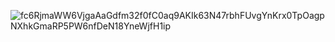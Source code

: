 
![fc6RjmaWW6VjgaAaGdfm32f0fC0aq9AKIk63N47rbhFUvgYnKrx0TpOagpNXhkGmaRP5PW6nfDeN18YneWjfH1ip](https://github.com/user-attachments/assets/0e70db67-f17b-46bb-851b-b2e8cbc61a49)

